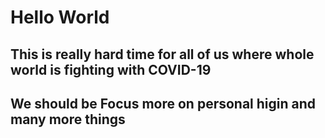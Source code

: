 # Hello World
## This is really hard time for all of us where whole world is fighting with COVID-19
## We should be Focus more on personal higin and many more things
